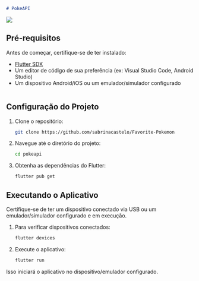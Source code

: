 
```markdown
# PokeAPI
```
<img src="https://1000logos.net/wp-content/uploads/2017/05/Pokemon-Logo.png">

## Pré-requisitos

Antes de começar, certifique-se de ter instalado:

- [Flutter SDK](https://flutter.dev/docs/get-started/install)
- Um editor de código de sua preferência (ex: Visual Studio Code, Android Studio)
- Um dispositivo Android/iOS ou um emulador/simulador configurado

```
```
## Configuração do Projeto

1. Clone o repositório:

   ```bash
   git clone https://github.com/sabrinacastelo/Favorite-Pokemon
   ```

2. Navegue até o diretório do projeto:

   ```bash
   cd pokeapi
   ```

3. Obtenha as dependências do Flutter:

   ```bash
   flutter pub get
   ```

## Executando o Aplicativo

Certifique-se de ter um dispositivo conectado via USB ou um emulador/simulador configurado e em execução.

1. Para verificar dispositivos conectados:

   ```bash
   flutter devices
   ```

2. Execute o aplicativo:

   ```bash
   flutter run
   ```

Isso iniciará o aplicativo no dispositivo/emulador configurado.


